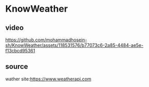 # KnowWeather
## video


https://github.com/mohammadhosein-sh/KnowWeather/assets/118531576/b77073c6-2a85-4484-ae5e-f13cbcd95361

## source
wather site:https://www.weatherapi.com
